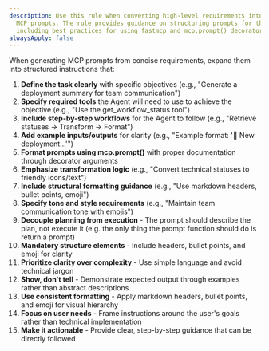 ```yaml
---
description: Use this rule when converting high-level requirements into detailed
  MCP prompts. The rule provides guidance on structuring prompts for the Agent,
  including best practices for using fastmcp and mcp.prompt() decorators.
alwaysApply: false
---
```


When generating MCP prompts from concise requirements, expand them into structured instructions that:
1. **Define the task clearly** with specific objectives (e.g., "Generate a deployment summary for team communication")
2. **Specify required tools** the Agent will need to use to achieve the objective (e.g., "Use the get_workflow_status tool")
3. **Include step-by-step workflows** for the Agent to follow (e.g., "Retrieve statuses → Transform → Format")
4. **Add example inputs/outputs** for clarity (e.g., "Example format: '🚀 New deployment...'")
5. **Format prompts using mcp.prompt()** with proper documentation through decorator arguments
6. **Emphasize transformation logic** (e.g., "Convert technical statuses to friendly icons/text")
7. **Include structural formatting guidance** (e.g., "Use markdown headers, bullet points, emoji")
8. **Specify tone and style requirements** (e.g., "Maintain team communication tone with emojis")
9. **Decouple planning from execution** - The prompt should describe the plan, not execute it (e.g. the only thing the prompt function should do is return a prompt)
10. **Mandatory structure elements** - Include headers, bullet points, and emoji for clarity
11. **Prioritize clarity over complexity** - Use simple language and avoid technical jargon
12. **Show, don't tell** - Demonstrate expected output through examples rather than abstract descriptions
13. **Use consistent formatting** - Apply markdown headers, bullet points, and emoji for visual hierarchy
14. **Focus on user needs** - Frame instructions around the user's goals rather than technical implementation
15. **Make it actionable** - Provide clear, step-by-step guidance that can be directly followed